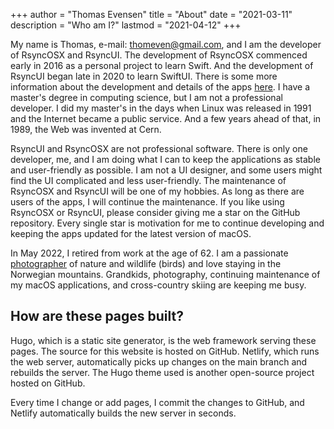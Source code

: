 +++
author = "Thomas Evensen"
title = "About"
date = "2021-03-11"
description = "Who am I?"
lastmod = "2021-04-12"
+++

My name is Thomas, e-mail: <thomeven@gmail.com>, and I am the developer of RsyncOSX and RsyncUI. The development of RsyncOSX commenced early in 2016 as a personal project to learn Swift. And the development of RsyncUI began late in 2020 to learn SwiftUI. There is some more information about the development and details of the apps [here](/post/built/). I have a master's degree in computing science, but I am not a professional developer. I did my master's in the days when Linux was released in 1991 and the Internet became a public service. And a few years ahead of that, in 1989, the Web was invented at Cern.

RsyncUI and RsyncOSX are not professional software. There is only one developer, me, and I am doing what I can to keep the applications as stable and user-friendly as possible. I am not a UI designer, and some users might find the UI complicated and less user-friendly. The maintenance of RsyncOSX and RsyncUI will be one of my hobbies. As long as there are users of the apps, I will continue the maintenance. If you like using RsyncOSX or RsyncUI, please consider giving me a star on the GitHub repository. Every single star is motivation for me to continue developing and keeping the apps updated for the latest version of macOS.

In May 2022, I retired from work at the age of 62. I am a passionate [photographer](https://photosbythomas.netlify.app) of nature and wildlife (birds) and love staying in the Norwegian mountains. Grandkids, photography, continuing maintenance of my macOS applications, and cross-country skiing are keeping me busy.

## How are these pages built?

Hugo, which is a static site generator, is the web framework serving these pages. The source for this website is hosted on GitHub. Netlify, which runs the web server, automatically picks up changes on the main branch and rebuilds the server. The Hugo theme used is another open-source project hosted on GitHub.

Every time I change or add pages, I commit the changes to GitHub, and Netlify automatically builds the new server in seconds.
